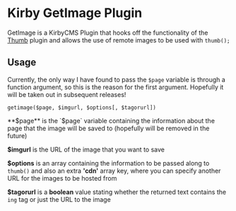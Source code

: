 Kirby GetImage Plugin
=====================

GetImage is a KirbyCMS Plugin that hooks off the functionality of the [Thumb](https://github.com/bastianallgeier/kirbycms-extensions/tree/master/plugins/thumb) plugin and allows the use of remote images to be used with `thumb();`


## Usage

Currently, the only way I have found to pass the `$page` variable is through a function argument, so this is the reason for the first argument. Hopefully it will be taken out in subsequent releases!

`getimage($page, $imgurl, $options[, $tagorurl])`

**$page** is the `$page` variable containing the information about the page that the image will be saved to (hopefully will be removed in the future)

**$imgurl** is the URL of the image that you want to save

**$options** is an array containing the information to be passed along to `thumb()` and also an extra **'cdn'** array key, where you can specify another URL for the images to be hosted from

**$tagorurl** is a **boolean** value stating whether the returned text contains the `ing` tag or just the URL to the image